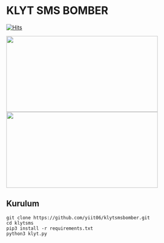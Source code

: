 # KLYT SMS BOMBER
[![Hits](https://hits.sh/github.com/tingirifistik/Enough-Reborn.svg?label=views&color=007ec6)](https://hits.sh/github.com/tingirifistik/Enough-Reborn/)

<img src=https://i.imgur.com/QauqvhI.png height="200px" width="400px"/>
<img src=https://i.imgur.com/S0GouMf.png height="200px" width="400px"/>


<h2>Kurulum</h2>

```console
git clone https://github.com/yiit06/klytsmsbomber.git
cd klytsms
pip3 install -r requirements.txt
python3 klyt.py
```
